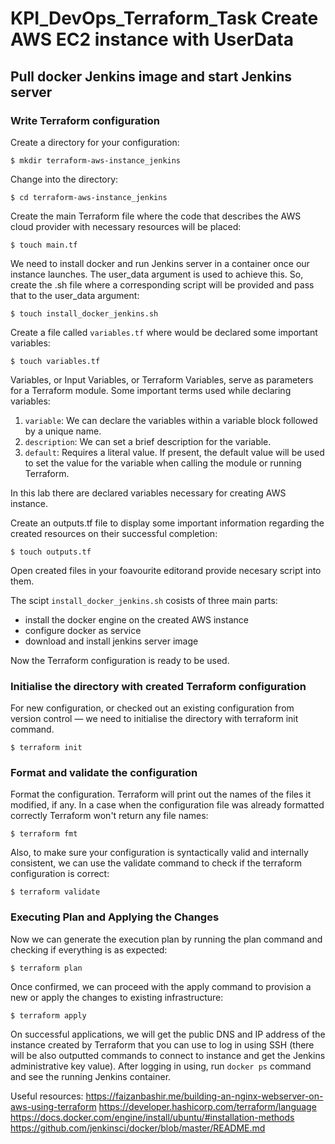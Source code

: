 # KPI_DevOps_Terraform_Task Create AWS EC2 instance with UserData 

## Pull docker Jenkins image and start Jenkins server

### Write Terraform configuration

Create a directory for your configuration:
```
$ mkdir terraform-aws-instance_jenkins
```

Change into the directory:
```
$ cd terraform-aws-instance_jenkins
```

Create the main Terraform file where the code that describes the AWS cloud provider with necessary resources will be placed:
```
$ touch main.tf
```

We need to install docker and run Jenkins server in a container once our instance launches. The user_data argument is used to achieve this. So, create the .sh file where a corresponding script will be provided and pass that to the user_data argument:
```
$ touch install_docker_jenkins.sh
```

Create a file called `variables.tf` where would be declared some important variables:
```
$ touch variables.tf
```

Variables, or Input Variables, or Terraform Variables, serve as parameters for a Terraform module. Some important terms used while declaring variables:
1. `variable`: We can declare the variables within a variable block followed by a unique name.
2. `description`: We can set a brief description for the variable.
3. `default`: Requires a literal value. If present, the default value will be used to set the value for the variable when calling the module or running Terraform.

In this lab there are declared variables necessary for creating AWS instance.

Create an outputs.tf file to display some important information regarding the created resources on their successful completion:
```
$ touch outputs.tf
```

Open  created files in your foavourite editorand provide necesary script into them.

The scipt `install_docker_jenkins.sh` cosists of three main parts:
- install the docker engine on the created AWS instance 
- configure docker as service
- download and install jenkins server image

Now the Terraform configuration is ready to be used.

### Initialise the directory with created Terraform configuration
For new configuration, or checked out an existing configuration from version control — we need to initialise the directory with terraform init command.
```
$ terraform init
```

###  Format and validate the  configuration
Format the configuration. Terraform will print out the names of the files it modified, if any. 
In a case when the configuration file was already formatted correctly Terraform won't return any file names:
```
$ terraform fmt
```

Also, to make sure your configuration is syntactically valid and internally consistent, we can use the validate command to check if the terraform configuration is correct:
```
$ terraform validate
```

### Executing Plan and Applying the Changes

Now we can generate the execution plan by running the plan command and checking if everything is as expected:
```
$ terraform plan
```

Once confirmed, we can proceed with the apply command to provision a new or apply the changes to existing infrastructure:
```
$ terraform apply
```

On successful applications, we will get the public DNS and IP address of the instance created by Terraform that you can use to log in using SSH (there will be also outputted commands to connect to instance and get the Jenkins administrative key value).
After logging in using,  run `docker ps` command and see the running Jenkins container.


Useful resources:
https://faizanbashir.me/building-an-nginx-webserver-on-aws-using-terraform
https://developer.hashicorp.com/terraform/language
https://docs.docker.com/engine/install/ubuntu/#installation-methods 
https://github.com/jenkinsci/docker/blob/master/README.md